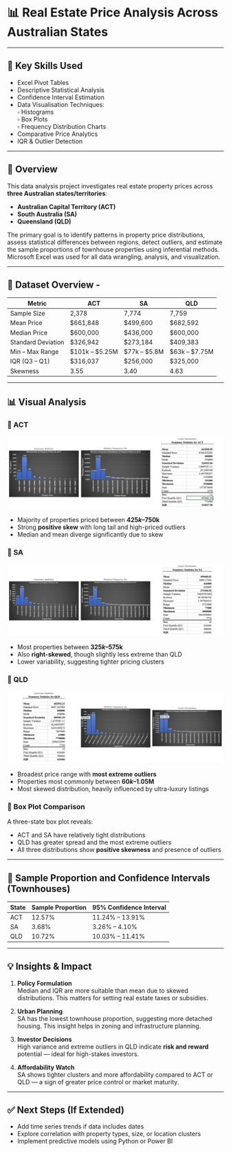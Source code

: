
# 📊 Real Estate Price Analysis Across Australian States


---

## 🔧 Key Skills Used
- Excel Pivot Tables  
- Descriptive Statistical Analysis  
- Confidence Interval Estimation  
- Data Visualisation Techniques:  
  ▫ Histograms  
  ▫ Box Plots  
  ▫ Frequency Distribution Charts  
- Comparative Price Analytics  
- IQR & Outlier Detection

---

## 📘 Overview

This data analysis project investigates real estate property prices across **three Australian states/territories**:  
- **Australian Capital Territory (ACT)**  
- **South Australia (SA)**  
- **Queensland (QLD)**

The primary goal is to identify patterns in property price distributions, assess statistical differences between regions, detect outliers, and estimate the sample proportions of townhouse properties using inferential methods. Microsoft Excel was used for all data wrangling, analysis, and visualization.

---

## 📂 Dataset Overview -

| Metric                 | ACT            | SA             | QLD            |
|------------------------|----------------|----------------|----------------|
| Sample Size            | 2,378          | 7,774          | 7,759          |
| Mean Price             | $661,848       | $499,600       | $682,592       |
| Median Price           | $600,000       | $436,000       | $600,000       |
| Standard Deviation     | $326,942       | $273,184       | $409,383       |
| Min – Max Range        | $101k – $5.25M | $77k – $5.8M   | $63k – $7.75M  |
| IQR (Q3 – Q1)          | $316,037       | $256,000       | $325,000       |
| Skewness               | 3.55           | 3.40           | 4.63           |

---

## 📊 Visual Analysis

### 🔹 ACT

![ACT Visuals](https://github.com/ramanavbezborah/Property-Market-Analysis/blob/main/assets/ACT_Property_Analysis_Dashboard.png?raw=true)

- Majority of properties priced between **$425k–$750k**
- Strong **positive skew** with long tail and high-priced outliers
- Median and mean diverge significantly due to skew

### 🔹 SA

![SA Visuals](https://github.com/ramanavbezborah/Property-Market-Analysis/blob/main/assets/SA_Property_Analysis_Dashboard.png?raw=true)

- Most properties between **$325k–$575k**
- Also **right-skewed**, though slightly less extreme than QLD
- Lower variability, suggesting tighter pricing clusters

### 🔹 QLD

![QLD Visuals](https://github.com/ramanavbezborah/Property-Market-Analysis/blob/main/assets/QLD_Property_Analysis_Dashboard.png?raw=true)

- Broadest price range with **most extreme outliers**
- Properties most commonly between **$60k–$1.05M**
- Most skewed distribution, heavily influenced by ultra-luxury listings

### 🔸 Box Plot Comparison
A three-state box plot reveals:
- ACT and SA have relatively tight distributions
- QLD has greater spread and the most extreme outliers
- All three distributions show **positive skewness** and presence of outliers

---

## 📐 Sample Proportion and Confidence Intervals (Townhouses)

| State | Sample Proportion | 95% Confidence Interval |
|-------|--------------------|--------------------------|
| ACT   | 12.57%             | 11.24% – 13.91%          |
| SA    | 3.68%              | 3.26% – 4.10%            |
| QLD   | 10.72%             | 10.03% – 11.41%          |

---

## 💡 Insights & Impact

1. **Policy Formulation**  
   Median and IQR are more suitable than mean due to skewed distributions. This matters for setting real estate taxes or subsidies.

2. **Urban Planning**  
   SA has the lowest townhouse proportion, suggesting more detached housing. This insight helps in zoning and infrastructure planning.

3. **Investor Decisions**  
   High variance and extreme outliers in QLD indicate **risk and reward** potential — ideal for high-stakes investors.

4. **Affordability Watch**  
   SA shows tighter clusters and more affordability compared to ACT or QLD — a sign of greater price control or market maturity.

---

## ✅ Next Steps (If Extended)
- Add time series trends if data includes dates  
- Explore correlation with property types, size, or location clusters  
- Implement predictive models using Python or Power BI  
